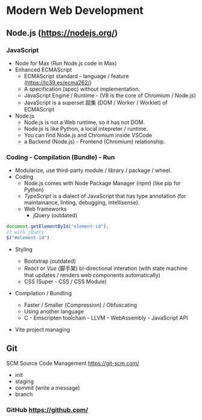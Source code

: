 # Modern Web Development
## Node.js (https://nodejs.org/)
### JavaScript
- Node for Max (Run Node.js code in Max)
- Enhanced ECMAScript
    - ECMAScript standard - language / feature (https://tc39.es/ecma262/)
    - A specification (spec) without implementation.
    - JavaScript Engine / Runtime - (V8 is the core of Chromium / Node.js)
    - JavaScript is a superset 超集 (DOM / Worker / Worklet) of ECMAScript
- Node.js
    - Node.js is not a Web runtime, so it has not DOM.
    - Node.js is like Python, a local intepreter / runtime.
    - You can find Node.js and Chromium inside VSCode
    - a Backend (Node.js) - Frontend (Chromium) relationship.
### Coding - Compilation (Bundle) - Run
- Modularize, use third-party module / library / package / wheel.
- Coding
    - Node.js comes with Node Package Manager (npm) (like pip for Python)
    - _TypeScript_ is a dialect of JavaScript that has type annotation (for maintainance, linting, debugging, intellisense).
    - Web frameworks
        - jQuery (outdated)
```JavaScript
document.getElementById("element-id");
// with jQuery
$("#element-id")
```
- Styling
    - Bootstrap (outdated)
    - _React_ or _Vue_ (脚手架) bi-directional interation (with state machine that updates / renders web components automatically)
    - CSS (Super - CSS / CSS Module)
- Compilation / Bundling
    - Faster / Smaller (Compression) / Obfuscating
    - Using another language
    - C - Emscripten toolchain - LLVM - WebAssembly - JavaScript API

- Vite project managing

## Git
SCM Source Code Management
https://git-scm.com/
- init
- staging
- commit (write a message)
- branch
### GitHub https://github.com/
